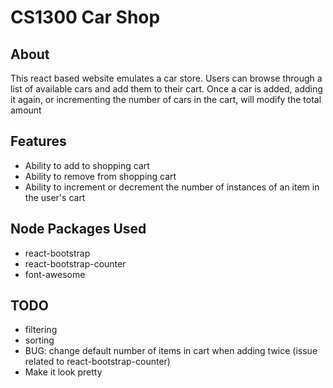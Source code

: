 # CS1300 Car Shop

## About

This react based website emulates a car store. Users can
browse through a list of available cars and add them to
their cart. Once a car is added, adding it again, or
incrementing the number of cars in the cart, will modify
the total amount

## Features

- Ability to add to shopping cart
- Ability to remove from shopping cart
- Ability to increment or decrement the number of instances
  of an item in the user's cart

## Node Packages Used

- react-bootstrap
- react-bootstrap-counter
- font-awesome

## TODO

- filtering
- sorting
- BUG: change default number of items in cart when adding twice (issue related to react-bootstrap-counter)
- Make it look pretty
